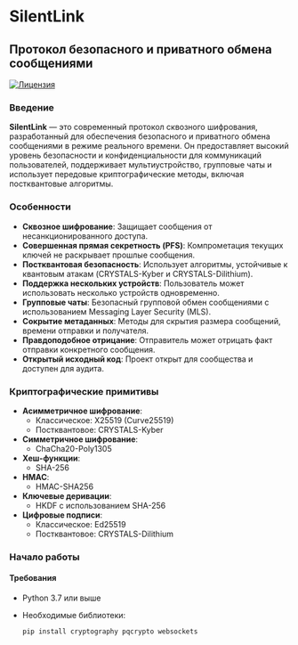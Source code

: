 # SilentLink

## Протокол безопасного и приватного обмена сообщениями

[![Лицензия](https://img.shields.io/badge/license-MIT-blue.svg)](LICENSE)

### Введение

**SilentLink** — это современный протокол сквозного шифрования, разработанный для обеспечения безопасного и приватного обмена сообщениями в режиме реального времени. Он предоставляет высокий уровень безопасности и конфиденциальности для коммуникаций пользователей, поддерживает мультиустройство, групповые чаты и использует передовые криптографические методы, включая постквантовые алгоритмы.

### Особенности

- **Сквозное шифрование**: Защищает сообщения от несанкционированного доступа.
- **Совершенная прямая секретность (PFS)**: Компрометация текущих ключей не раскрывает прошлые сообщения.
- **Постквантовая безопасность**: Использует алгоритмы, устойчивые к квантовым атакам (CRYSTALS-Kyber и CRYSTALS-Dilithium).
- **Поддержка нескольких устройств**: Пользователь может использовать несколько устройств одновременно.
- **Групповые чаты**: Безопасный групповой обмен сообщениями с использованием Messaging Layer Security (MLS).
- **Сокрытие метаданных**: Методы для скрытия размера сообщений, времени отправки и получателя.
- **Правдоподобное отрицание**: Отправитель может отрицать факт отправки конкретного сообщения.
- **Открытый исходный код**: Проект открыт для сообщества и доступен для аудита.

### Криптографические примитивы

- **Асимметричное шифрование**:
  - Классическое: X25519 (Curve25519)
  - Постквантовое: CRYSTALS-Kyber
- **Симметричное шифрование**:
  - ChaCha20-Poly1305
- **Хеш-функции**:
  - SHA-256
- **HMAC**:
  - HMAC-SHA256
- **Ключевые деривации**:
  - HKDF с использованием SHA-256
- **Цифровые подписи**:
  - Классическое: Ed25519
  - Постквантовое: CRYSTALS-Dilithium

### Начало работы

#### Требования

- Python 3.7 или выше
- Необходимые библиотеки:

  ```bash
  pip install cryptography pqcrypto websockets
